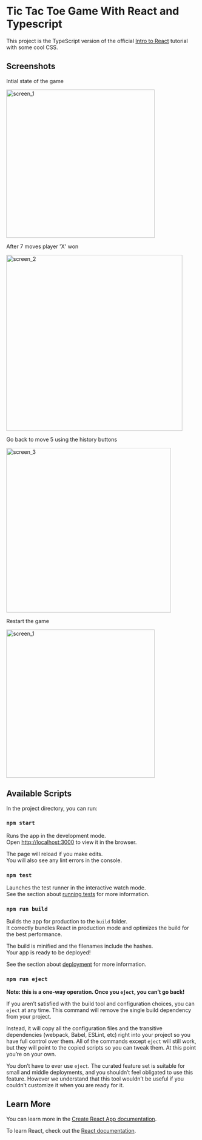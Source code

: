# Tic Tac Toe Game With React and Typescript
This project is the TypeScript version of the official [Intro to React](https://reactjs.org/tutorial/tutorial.html#what-are-we-building) tutorial with some cool CSS.

## Screenshots

Intial state of the game

<img width="391" alt="screen_1" src="https://user-images.githubusercontent.com/37496018/210659273-8b522f29-2de5-4612-9524-297efa8188ac.png">

After 7 moves player 'X' won

<img width="464" alt="screen_2" src="https://user-images.githubusercontent.com/37496018/210659299-98c8a2b0-7dd1-43c5-8a50-61c342be3f8c.png">

Go back to move 5 using the history buttons

<img width="434" alt="screen_3" src="https://user-images.githubusercontent.com/37496018/210659319-37fb2e87-8ee9-4590-87be-b72498acee1d.png">

Restart the game

<img width="391" alt="screen_1" src="https://user-images.githubusercontent.com/37496018/210659273-8b522f29-2de5-4612-9524-297efa8188ac.png">


## Available Scripts

In the project directory, you can run:

### `npm start`

Runs the app in the development mode.\
Open [http://localhost:3000](http://localhost:3000) to view it in the browser.

The page will reload if you make edits.\
You will also see any lint errors in the console.

### `npm test`

Launches the test runner in the interactive watch mode.\
See the section about [running tests](https://facebook.github.io/create-react-app/docs/running-tests) for more information.

### `npm run build`

Builds the app for production to the `build` folder.\
It correctly bundles React in production mode and optimizes the build for the best performance.

The build is minified and the filenames include the hashes.\
Your app is ready to be deployed!

See the section about [deployment](https://facebook.github.io/create-react-app/docs/deployment) for more information.

### `npm run eject`

**Note: this is a one-way operation. Once you `eject`, you can’t go back!**

If you aren’t satisfied with the build tool and configuration choices, you can `eject` at any time. This command will remove the single build dependency from your project.

Instead, it will copy all the configuration files and the transitive dependencies (webpack, Babel, ESLint, etc) right into your project so you have full control over them. All of the commands except `eject` will still work, but they will point to the copied scripts so you can tweak them. At this point you’re on your own.

You don’t have to ever use `eject`. The curated feature set is suitable for small and middle deployments, and you shouldn’t feel obligated to use this feature. However we understand that this tool wouldn’t be useful if you couldn’t customize it when you are ready for it.

## Learn More

You can learn more in the [Create React App documentation](https://facebook.github.io/create-react-app/docs/getting-started).

To learn React, check out the [React documentation](https://reactjs.org/).

